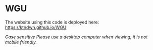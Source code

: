 # WGU

The website using this code is deployed here: https://ktndwn.github.io/WGU

*Case sensitive*
*Please use a desktop computer when viewing, it is not mobile friendly.*
